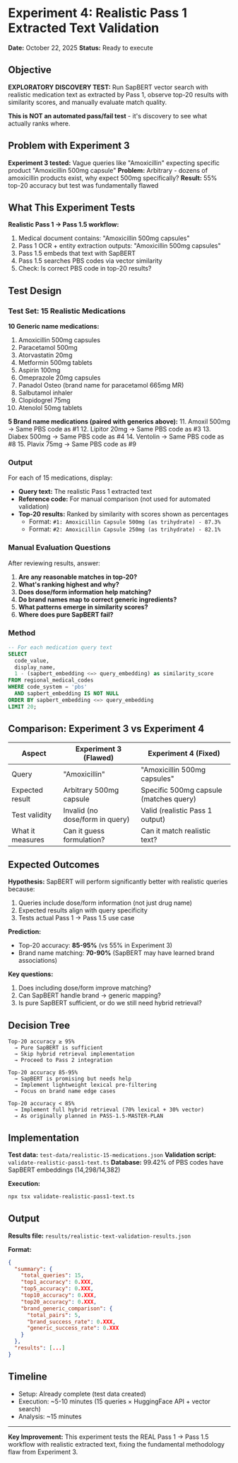 # Experiment 4: Realistic Pass 1 Extracted Text Validation

**Date:** October 22, 2025
**Status:** Ready to execute

## Objective

**EXPLORATORY DISCOVERY TEST:** Run SapBERT vector search with realistic medication text as extracted by Pass 1, observe top-20 results with similarity scores, and manually evaluate match quality.

**This is NOT an automated pass/fail test** - it's discovery to see what actually ranks where.

## Problem with Experiment 3

**Experiment 3 tested:** Vague queries like "Amoxicillin" expecting specific product "Amoxicillin 500mg capsule"
**Problem:** Arbitrary - dozens of amoxicillin products exist, why expect 500mg specifically?
**Result:** 55% top-20 accuracy but test was fundamentally flawed

## What This Experiment Tests

**Realistic Pass 1 → Pass 1.5 workflow:**
1. Medical document contains: "Amoxicillin 500mg capsules"
2. Pass 1 OCR + entity extraction outputs: "Amoxicillin 500mg capsules"
3. Pass 1.5 embeds that text with SapBERT
4. Pass 1.5 searches PBS codes via vector similarity
5. Check: Is correct PBS code in top-20 results?

## Test Design

### Test Set: 15 Realistic Medications

**10 Generic name medications:**
1. Amoxicillin 500mg capsules
2. Paracetamol 500mg
3. Atorvastatin 20mg
4. Metformin 500mg tablets
5. Aspirin 100mg
6. Omeprazole 20mg capsules
7. Panadol Osteo (brand name for paracetamol 665mg MR)
8. Salbutamol inhaler
9. Clopidogrel 75mg
10. Atenolol 50mg tablets

**5 Brand name medications (paired with generics above):**
11. Amoxil 500mg → Same PBS code as #1
12. Lipitor 20mg → Same PBS code as #3
13. Diabex 500mg → Same PBS code as #4
14. Ventolin → Same PBS code as #8
15. Plavix 75mg → Same PBS code as #9

### Output

For each of 15 medications, display:
- **Query text:** The realistic Pass 1 extracted text
- **Reference code:** For manual comparison (not used for automated validation)
- **Top-20 results:** Ranked by similarity with scores shown as percentages
  - Format: `#1: Amoxicillin Capsule 500mg (as trihydrate) - 87.3%`
  - Format: `#2: Amoxicillin Capsule 250mg (as trihydrate) - 82.1%`

### Manual Evaluation Questions

After reviewing results, answer:
1. **Are any reasonable matches in top-20?**
2. **What's ranking highest and why?**
3. **Does dose/form information help matching?**
4. **Do brand names map to correct generic ingredients?**
5. **What patterns emerge in similarity scores?**
6. **Where does pure SapBERT fail?**

### Method

```sql
-- For each medication query text
SELECT
  code_value,
  display_name,
  1 - (sapbert_embedding <=> query_embedding) as similarity_score
FROM regional_medical_codes
WHERE code_system = 'pbs'
  AND sapbert_embedding IS NOT NULL
ORDER BY sapbert_embedding <=> query_embedding
LIMIT 20;
```

## Comparison: Experiment 3 vs Experiment 4

| Aspect | Experiment 3 (Flawed) | Experiment 4 (Fixed) |
|--------|----------------------|---------------------|
| Query | "Amoxicillin" | "Amoxicillin 500mg capsules" |
| Expected result | Arbitrary 500mg capsule | Specific 500mg capsule (matches query) |
| Test validity | Invalid (no dose/form in query) | Valid (realistic Pass 1 output) |
| What it measures | Can it guess formulation? | Can it match realistic text? |

## Expected Outcomes

**Hypothesis:** SapBERT will perform significantly better with realistic queries because:
1. Queries include dose/form information (not just drug name)
2. Expected results align with query specificity
3. Tests actual Pass 1 → Pass 1.5 use case

**Prediction:**
- Top-20 accuracy: **85-95%** (vs 55% in Experiment 3)
- Brand name matching: **70-90%** (SapBERT may have learned brand associations)

**Key questions:**
1. Does including dose/form improve matching?
2. Can SapBERT handle brand → generic mapping?
3. Is pure SapBERT sufficient, or do we still need hybrid retrieval?

## Decision Tree

```
Top-20 accuracy ≥ 95%
  → Pure SapBERT is sufficient
  → Skip hybrid retrieval implementation
  → Proceed to Pass 2 integration

Top-20 accuracy 85-95%
  → SapBERT is promising but needs help
  → Implement lightweight lexical pre-filtering
  → Focus on brand name edge cases

Top-20 accuracy < 85%
  → Implement full hybrid retrieval (70% lexical + 30% vector)
  → As originally planned in PASS-1.5-MASTER-PLAN
```

## Implementation

**Test data:** `test-data/realistic-15-medications.json`
**Validation script:** `validate-realistic-pass1-text.ts`
**Database:** 99.42% of PBS codes have SapBERT embeddings (14,298/14,382)

**Execution:**
```bash
npx tsx validate-realistic-pass1-text.ts
```

## Output

**Results file:** `results/realistic-text-validation-results.json`

**Format:**
```json
{
  "summary": {
    "total_queries": 15,
    "top1_accuracy": 0.XXX,
    "top5_accuracy": 0.XXX,
    "top10_accuracy": 0.XXX,
    "top20_accuracy": 0.XXX,
    "brand_generic_comparison": {
      "total_pairs": 5,
      "brand_success_rate": 0.XXX,
      "generic_success_rate": 0.XXX
    }
  },
  "results": [...]
}
```

## Timeline

- Setup: Already complete (test data created)
- Execution: ~5-10 minutes (15 queries × HuggingFace API + vector search)
- Analysis: ~15 minutes

---

**Key Improvement:** This experiment tests the REAL Pass 1 → Pass 1.5 workflow with realistic extracted text, fixing the fundamental methodology flaw from Experiment 3.
